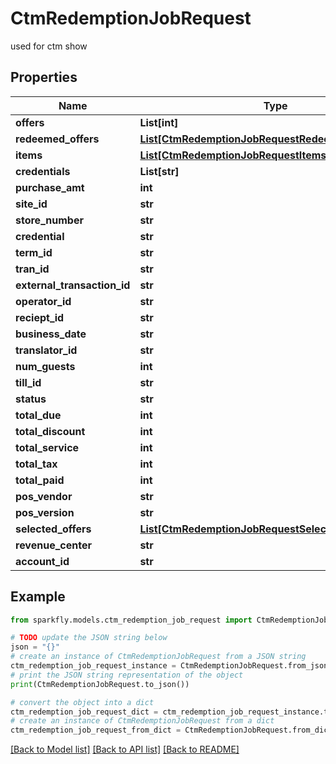 # CtmRedemptionJobRequest

used for ctm show

## Properties

Name | Type | Description | Notes
------------ | ------------- | ------------- | -------------
**offers** | **List[int]** |  | [optional] 
**redeemed_offers** | [**List[CtmRedemptionJobRequestRedeemedOffersInner]**](CtmRedemptionJobRequestRedeemedOffersInner.md) |  | [optional] 
**items** | [**List[CtmRedemptionJobRequestItemsInner]**](CtmRedemptionJobRequestItemsInner.md) |  | [optional] 
**credentials** | **List[str]** |  | [optional] 
**purchase_amt** | **int** |  | [optional] 
**site_id** | **str** |  | [optional] 
**store_number** | **str** |  | [optional] 
**credential** | **str** |  | [optional] 
**term_id** | **str** |  | [optional] 
**tran_id** | **str** |  | [optional] 
**external_transaction_id** | **str** |  | [optional] 
**operator_id** | **str** |  | [optional] 
**reciept_id** | **str** |  | [optional] 
**business_date** | **str** |  | [optional] 
**translator_id** | **str** |  | [optional] 
**num_guests** | **int** |  | [optional] 
**till_id** | **str** |  | [optional] 
**status** | **str** |  | [optional] 
**total_due** | **int** |  | [optional] 
**total_discount** | **int** |  | [optional] 
**total_service** | **int** |  | [optional] 
**total_tax** | **int** |  | [optional] 
**total_paid** | **int** |  | [optional] 
**pos_vendor** | **str** |  | [optional] 
**pos_version** | **str** |  | [optional] 
**selected_offers** | [**List[CtmRedemptionJobRequestSelectedOffersInner]**](CtmRedemptionJobRequestSelectedOffersInner.md) |  | [optional] 
**revenue_center** | **str** |  | [optional] 
**account_id** | **str** |  | [optional] 

## Example

```python
from sparkfly.models.ctm_redemption_job_request import CtmRedemptionJobRequest

# TODO update the JSON string below
json = "{}"
# create an instance of CtmRedemptionJobRequest from a JSON string
ctm_redemption_job_request_instance = CtmRedemptionJobRequest.from_json(json)
# print the JSON string representation of the object
print(CtmRedemptionJobRequest.to_json())

# convert the object into a dict
ctm_redemption_job_request_dict = ctm_redemption_job_request_instance.to_dict()
# create an instance of CtmRedemptionJobRequest from a dict
ctm_redemption_job_request_from_dict = CtmRedemptionJobRequest.from_dict(ctm_redemption_job_request_dict)
```
[[Back to Model list]](../README.md#documentation-for-models) [[Back to API list]](../README.md#documentation-for-api-endpoints) [[Back to README]](../README.md)


